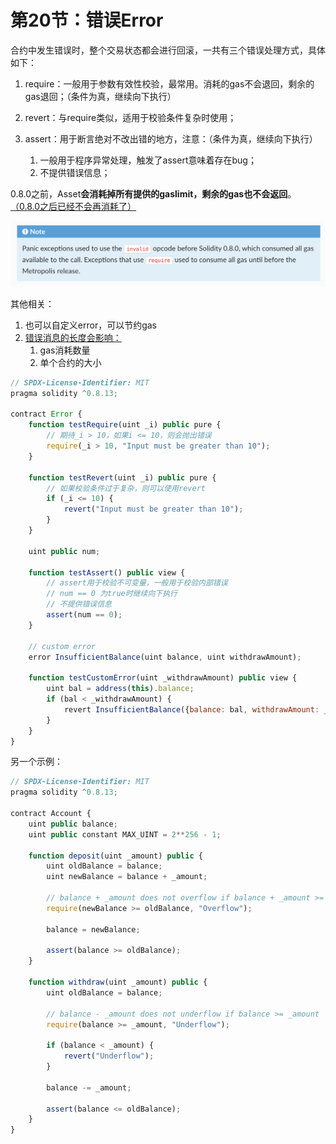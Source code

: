# 第20节：错误Error

合约中发生错误时，整个交易状态都会进行回滚，一共有三个错误处理方式，具体如下：

1. require：一般用于参数有效性校验，最常用。消耗的gas不会退回，剩余的gas退回；（条件为真，继续向下执行）

2. revert：与require类似，适用于校验条件复杂时使用；

3. assert：用于断言绝对不改出错的地方，注意：（条件为真，继续向下执行）
   1. 一般用于程序异常处理，触发了assert意味着存在bug；
   2. 不提供错误信息；
   
   

0.8.0之前，Asset**会消耗掉所有提供的gaslimit，剩余的gas也不会返回**。  [（0.8.0之后已经不会再消耗了）](https://goerli.etherscan.io/tx/0x4f23d669924b8a7462427399c81f6e125d91065f08658804fdbadb587689987a)

![image-20221008121208927](assets/image-20221008121208927.png)



其他相关：

1. 也可以自定义error，可以节约gas
2. [错误消息的长度会影响：](https://medium.com/@chebyk.in/how-big-is-solidity-custom-error-messages-overhead-1e915724b450)
   1. gas消耗数量
   2. 单个合约的大小

```js
// SPDX-License-Identifier: MIT
pragma solidity ^0.8.13;

contract Error {
    function testRequire(uint _i) public pure {
      	// 期待_i > 10，如果i <= 10，则会抛出错误
        require(_i > 10, "Input must be greater than 10");
    }

    function testRevert(uint _i) public pure {
        // 如果校验条件过于复杂，则可以使用revert
        if (_i <= 10) {
            revert("Input must be greater than 10");
        }
    }

    uint public num;

    function testAssert() public view {
        // assert用于校验不可变量，一般用于校验内部错误
      	// num == 0 为true时继续向下执行
      	// 不提供错误信息
        assert(num == 0);
    }

    // custom error
    error InsufficientBalance(uint balance, uint withdrawAmount);

    function testCustomError(uint _withdrawAmount) public view {
        uint bal = address(this).balance;
        if (bal < _withdrawAmount) {
            revert InsufficientBalance({balance: bal, withdrawAmount: _withdrawAmount});
        }
    }
}
```

另一个示例：

```js
// SPDX-License-Identifier: MIT
pragma solidity ^0.8.13;

contract Account {
    uint public balance;
    uint public constant MAX_UINT = 2**256 - 1;

    function deposit(uint _amount) public {
        uint oldBalance = balance;
        uint newBalance = balance + _amount;

        // balance + _amount does not overflow if balance + _amount >= balance
        require(newBalance >= oldBalance, "Overflow");

        balance = newBalance;

        assert(balance >= oldBalance);
    }

    function withdraw(uint _amount) public {
        uint oldBalance = balance;

        // balance - _amount does not underflow if balance >= _amount
        require(balance >= _amount, "Underflow");

        if (balance < _amount) {
            revert("Underflow");
        }

        balance -= _amount;

        assert(balance <= oldBalance);
    }
}
```

